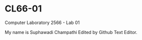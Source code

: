 # CL66-01

Computer Laboratory 2566 - Lab 01

My name is Suphawadi Champathi
Edited by Github Text Editor.
